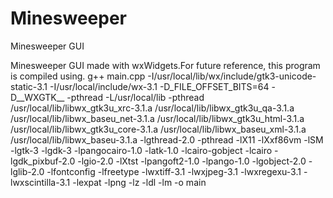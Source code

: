 # Minesweeper
Minesweeper GUI

Minesweeper GUI made with wxWidgets.For future reference, this program is compiled using. g++ main.cpp -I/usr/local/lib/wx/include/gtk3-unicode-static-3.1 -I/usr/local/include/wx-3.1 -D_FILE_OFFSET_BITS=64 -D__WXGTK__ -pthread
-L/usr/local/lib -pthread   /usr/local/lib/libwx_gtk3u_xrc-3.1.a /usr/local/lib/libwx_gtk3u_qa-3.1.a /usr/local/lib/libwx_baseu_net-3.1.a /usr/local/lib/libwx_gtk3u_html-3.1.a /usr/local/lib/libwx_gtk3u_core-3.1.a /usr/local/lib/libwx_baseu_xml-3.1.a /usr/local/lib/libwx_baseu-3.1.a -lgthread-2.0 -pthread -lX11 -lXxf86vm -lSM -lgtk-3 -lgdk-3 -lpangocairo-1.0 -latk-1.0 -lcairo-gobject -lcairo -lgdk_pixbuf-2.0 -lgio-2.0 -lXtst -lpangoft2-1.0 -lpango-1.0 -lgobject-2.0 -lglib-2.0 -lfontconfig -lfreetype -lwxtiff-3.1 -lwxjpeg-3.1 -lwxregexu-3.1 -lwxscintilla-3.1 -lexpat -lpng -lz -ldl -lm  -o main
